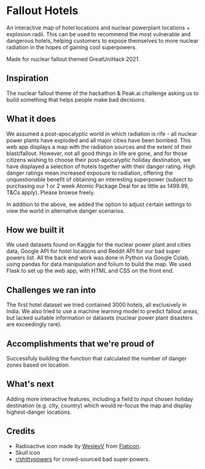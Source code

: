 # Fallout Hotels
An interactive map of hotel locations and nuclear powerplant locations + explosion radii. This can be used to recommend the most vulnerable and dangerous hotels, helping customers to expose themselves to more nuclear radiation in the hopes of gaining cool superpowers.

Made for nuclear fallout themed GreatUniHack 2021.

## Inspiration
The nuclear fallout theme of the hackathon & Peak.ai challenge asking us to build something that helps people make bad decisions.

## What it does
We assumed a post-apocalyptic world in which radiation is rife - all nuclear power plants have exploded and all major cities have been bombed. This web app displays a map with the radiation sources and the extent of their blast/fallout. However, not all good things in life are gone, and for those citizens wishing to choose their post-apocalyptic holiday destination, we have displayed a selection of hotels together with their danger rating. High danger ratings mean increased exposure to radiation, offering the unquestionable benefit of obtaining an interesting superpower (subject to purchasing our 1 or 2 week Atomic Package Deal for as little as 1499.99, T&Cs apply). Please browse freely.

In addition to the above, we added the option to adjust certain settings to view the world in alternative danger scenarios.

## How we built it
We used datasets found on Kaggle for the nuclear power plant and cities data, Google API for hotel locations and Reddit API for our bad super powers list. All the back end work was done in Python via Google Colab, using pandas for data manipulation and folium to build the map. We used Flask to set up the web app, with HTML and CSS on the front end. 

## Challenges we ran into
The first hotel dataset we tried contained 3000 hotels, all exclusively in India. We also tried to use a machine learning model to predict fallout areas, but lacked suitable information or datasets (nuclear power plant disasters are exceedingly rare). 

## Accomplishments that we're proud of
Successfuly building the function that calculated the number of danger zones based on location.

## What's next
Adding more interactive features, including a field to input chosen holiday destination (e.g. city, country) which would re-focus the map and display highest-danger locations.

## Credits
* Radioactive icon made by [WesleyV](https://www.flaticon.com/authors/wesleyv) from [Flaticon](https://www.flaticon.com/).
* Skull icon 
* [r/shittypowers](https://www.reddit.com/r/shittysuperpowers/) for crowd-sourced bad super powers. 
